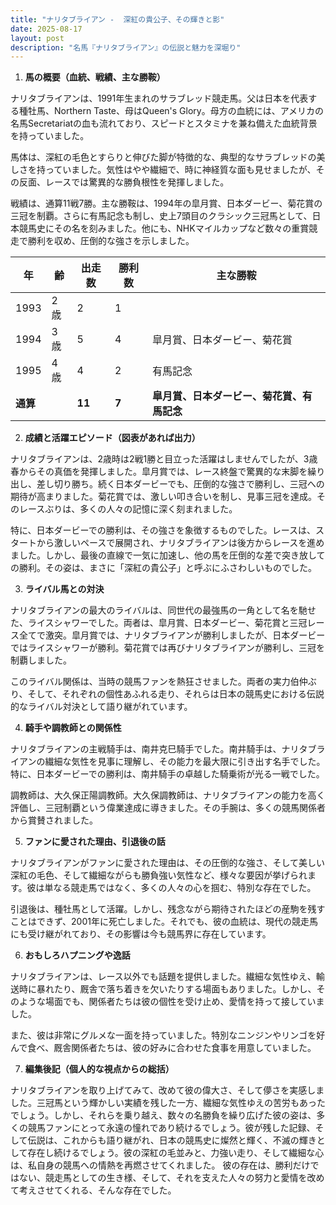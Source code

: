 ```yaml
---
title: "ナリタブライアン -  深紅の貴公子、その輝きと影"
date: 2025-08-17
layout: post
description: "名馬『ナリタブライアン』の伝説と魅力を深堀り"
---
```


1. **馬の概要（血統、戦績、主な勝鞍）**

ナリタブライアンは、1991年生まれのサラブレッド競走馬。父は日本を代表する種牡馬、Northern Taste、母はQueen's Glory。母方の血統には、アメリカの名馬Secretariatの血も流れており、スピードとスタミナを兼ね備えた血統背景を持っていました。

馬体は、深紅の毛色とすらりと伸びた脚が特徴的な、典型的なサラブレッドの美しさを持っていました。気性はやや繊細で、時に神経質な面も見せましたが、その反面、レースでは驚異的な勝負根性を発揮しました。

戦績は、通算11戦7勝。主な勝鞍は、1994年の皐月賞、日本ダービー、菊花賞の三冠を制覇。さらに有馬記念も制し、史上7頭目のクラシック三冠馬として、日本競馬史にその名を刻みました。他にも、NHKマイルカップなど数々の重賞競走で勝利を収め、圧倒的な強さを示しました。

| 年 | 齢 | 出走数 | 勝利数 | 主な勝鞍 |
|---|---|---|---|---|
| 1993 | 2歳 | 2 | 1 |  |
| 1994 | 3歳 | 5 | 4 | 皐月賞、日本ダービー、菊花賞 |
| 1995 | 4歳 | 4 | 2 | 有馬記念 |
| **通算** |  | **11** | **7** | **皐月賞、日本ダービー、菊花賞、有馬記念** |


2. **成績と活躍エピソード（図表があれば出力）**

ナリタブライアンは、2歳時は2戦1勝と目立った活躍はしませんでしたが、3歳春からその真価を発揮しました。皐月賞では、レース終盤で驚異的な末脚を繰り出し、差し切り勝ち。続く日本ダービーでも、圧倒的な強さで勝利し、三冠への期待が高まりました。菊花賞では、激しい叩き合いを制し、見事三冠を達成。そのレースぶりは、多くの人々の記憶に深く刻まれました。

特に、日本ダービーでの勝利は、その強さを象徴するものでした。レースは、スタートから激しいペースで展開され、ナリタブライアンは後方からレースを進めました。しかし、最後の直線で一気に加速し、他の馬を圧倒的な差で突き放しての勝利。その姿は、まさに「深紅の貴公子」と呼ぶにふさわしいものでした。


3. **ライバル馬との対決**

ナリタブライアンの最大のライバルは、同世代の最強馬の一角として名を馳せた、ライスシャワーでした。両者は、皐月賞、日本ダービー、菊花賞と三冠レース全てで激突。皐月賞では、ナリタブライアンが勝利しましたが、日本ダービーではライスシャワーが勝利。菊花賞では再びナリタブライアンが勝利し、三冠を制覇しました。

このライバル関係は、当時の競馬ファンを熱狂させました。両者の実力伯仲ぶり、そして、それぞれの個性あふれる走り、それらは日本の競馬史における伝説的なライバル対決として語り継がれています。


4. **騎手や調教師との関係性**

ナリタブライアンの主戦騎手は、南井克巳騎手でした。南井騎手は、ナリタブライアンの繊細な気性を見事に理解し、その能力を最大限に引き出す名手でした。特に、日本ダービーでの勝利は、南井騎手の卓越した騎乗術が光る一戦でした。

調教師は、大久保正陽調教師。大久保調教師は、ナリタブライアンの能力を高く評価し、三冠制覇という偉業達成に導きました。その手腕は、多くの競馬関係者から賞賛されました。


5. **ファンに愛された理由、引退後の話**

ナリタブライアンがファンに愛された理由は、その圧倒的な強さ、そして美しい深紅の毛色、そして繊細ながらも勝負強い気性など、様々な要因が挙げられます。彼は単なる競走馬ではなく、多くの人々の心を掴む、特別な存在でした。

引退後は、種牡馬として活躍。しかし、残念ながら期待されたほどの産駒を残すことはできず、2001年に死亡しました。それでも、彼の血統は、現代の競走馬にも受け継がれており、その影響は今も競馬界に存在しています。


6. **おもしろハプニングや逸話**

ナリタブライアンは、レース以外でも話題を提供しました。繊細な気性ゆえ、輸送時に暴れたり、厩舎で落ち着きを欠いたりする場面もありました。しかし、そのような場面でも、関係者たちは彼の個性を受け止め、愛情を持って接していました。

また、彼は非常にグルメな一面を持っていました。特別なニンジンやリンゴを好んで食べ、厩舎関係者たちは、彼の好みに合わせた食事を用意していました。


7. **編集後記（個人的な視点からの総括）**

ナリタブライアンを取り上げてみて、改めて彼の偉大さ、そして儚さを実感しました。三冠馬という輝かしい実績を残した一方、繊細な気性ゆえの苦労もあったでしょう。しかし、それらを乗り越え、数々の名勝負を繰り広げた彼の姿は、多くの競馬ファンにとって永遠の憧れであり続けるでしょう。彼が残した記録、そして伝説は、これからも語り継がれ、日本の競馬史に燦然と輝く、不滅の輝きとして存在し続けるでしょう。彼の深紅の毛並みと、力強い走り、そして繊細な心は、私自身の競馬への情熱を再燃させてくれました。  彼の存在は、勝利だけではない、競走馬としての生き様、そして、それを支えた人々の努力と愛情を改めて考えさせてくれる、そんな存在でした。
